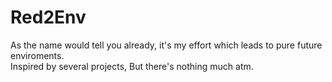 # Red2Env
As the name would tell you already, it's my effort which leads to pure future enviroments. \
Inspired by several projects, But there's nothing much atm.